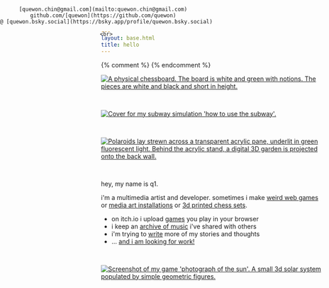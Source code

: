 ```yaml
---
layout: base.html
title: hello
---
```


<style>
    @media (min-width: 55rem) {
        header {
            position: fixed; 
            margin: var(--body-margin);
            top: 0;
            left: 0;
        }
        header p {
            margin-top: 0;
        }
        body {
            margin-left: auto;
        }
    }
</style>

<header>

    [quewon.chin@gmail.com](mailto:quewon.chin@gmail.com)  
    github.com/[quewon](https://github.com/quewon)  
    @ [quewon.bsky.social](https://bsky.app/profile/quewon.bsky.social)

    <br>

</header>

{% comment %} <script>
    var scrolled = false;

    window.addEventListener("load", () => {
        if (document.documentElement.scrollTop <= 0)
            animate();
    })

    function animate() {
        document.documentElement.scrollTop++;
        if (scrolled) return;
        requestAnimationFrame(animate);
    }

    window.addEventListener("wheel", () => {
        scrolled = true;
    })
</script> {% endcomment %}

[![A physical chessboard. The board is white and green with notions. The pieces are white and black and short in height.](/projects/chessboard.png)](/projects/2025-chessboard)

<br>

<a href="https://frogmen.itch.io/subway" target="_blank" rel="noopener noreferrer">

![Cover for my subway simulation 'how to use the subway'.](https://img.itch.zone/aW1nLzE1MjI3MDcwLmpwZWc=/original/h0B3Hs.jpeg)

</a>

<br>

[![Polaroids lay strewn across a transparent acrylic pane, underlit in green fluorescent light. Behind the acrylic stand, a digital 3D garden is projected onto the back wall.](/projects/datagarden-main.jpg)](/projects/2025-data-garden)

<br>

hey, my name is q1.

i'm a multimedia artist and developer. sometimes i make [weird web games](https://frogmen.itch.io/subway) or [media art installations](/projects/2025-data-garden) or [3d printed chess sets](/projects/2025-chessboard).

- on itch.io i upload [games](https://frogmen.itch.io/) you play in your browser
- i keep an [archive of music](https://music-archive.netlify.app/) i've shared with others
- i'm trying to [write](/text) more of my stories and thoughts
- ... [and i am looking for work!](/history)

<br>

<a href="https://frogmen.itch.io/photograph-of-the-sun" target="_blank" rel="noopener noreferrer">

![Screenshot of my game 'photograph of the sun'. A small 3d solar system populated by simple geometric figures.](https://img.itch.zone/aW1hZ2UvMTkxMzQ2NC8xMTI0NTA1My5wbmc=/original/dvUe%2B8.png)

</a>